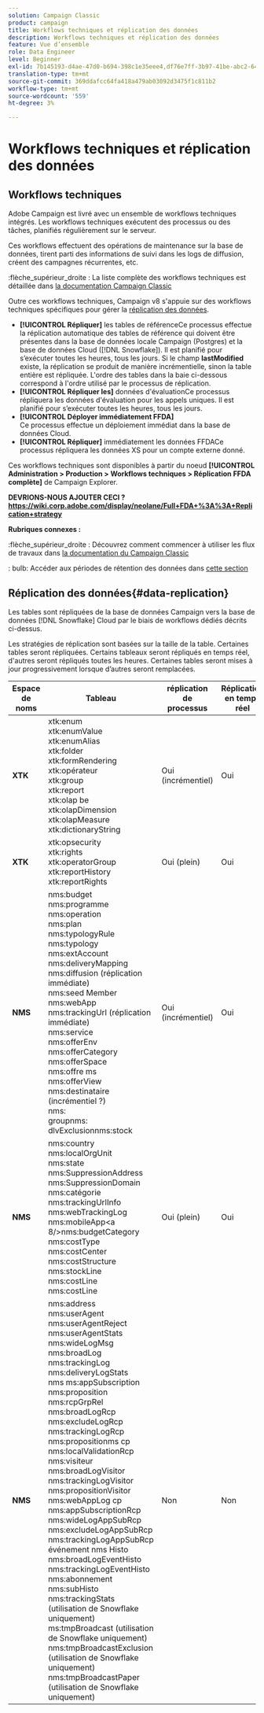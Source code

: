 ```yaml
---
solution: Campaign Classic
product: campaign
title: Workflows techniques et réplication des données
description: Workflows techniques et réplication des données
feature: Vue d’ensemble
role: Data Engineer
level: Beginner
exl-id: 7b145193-d4ae-47d0-b694-398c1e35eee4,df76e7ff-3b97-41be-abc2-640748680ff3
translation-type: tm+mt
source-git-commit: 369ddafcc64fa418a479ab03092d3475f1c811b2
workflow-type: tm+mt
source-wordcount: '559'
ht-degree: 3%

---
```


# Workflows techniques et réplication des données

## Workflows techniques

Adobe Campaign est livré avec un ensemble de workflows techniques intégrés. Les workflows techniques exécutent des processus ou des tâches, planifiés régulièrement sur le serveur.

Ces workflows effectuent des opérations de maintenance sur la base de données, tirent parti des informations de suivi dans les logs de diffusion, créent des campagnes récurrentes, etc.

:flèche_supérieur_droite : La liste complète des workflows techniques est détaillée dans [la documentation Campaign Classic](https://experienceleague.adobe.com/docs/campaign-classic/using/automating-with-workflows/advanced-management/about-technical-workflows.html?lang=en#overview)

Outre ces workflows techniques, Campaign v8 s&#39;appuie sur des workflows techniques spécifiques pour gérer la [réplication des données](#data-replication).

* **[!UICONTROL Répliquer]**
les tables de référenceCe processus effectue la réplication automatique des tables de référence qui doivent être présentes dans la base de données locale Campaign (Postgres) et la base de données Cloud ([!DNL Snowflake]). Il est planifié pour s’exécuter toutes les heures, tous les jours. Si le champ **lastModified** existe, la réplication se produit de manière incrémentielle, sinon la table entière est répliquée. L&#39;ordre des tables dans la baie ci-dessous correspond à l&#39;ordre utilisé par le processus de réplication.
* **[!UICONTROL Répliquer les]**
données d&#39;évaluationCe processus répliquera les données d&#39;évaluation pour les appels uniques. Il est planifié pour s’exécuter toutes les heures, tous les jours.
* **[!UICONTROL Déployer immédiatement FFDA]**\
   Ce processus effectue un déploiement immédiat dans la base de données Cloud.
* **[!UICONTROL Répliquer]**
immédiatement les données FFDACe processus répliquera les données XS pour un compte externe donné.

Ces workflows techniques sont disponibles à partir du noeud **[!UICONTROL Administration > Production > Workflows techniques > Réplication FFDA complète]** de Campaign Explorer.

**DEVRIONS-NOUS AJOUTER CECI ? https://wiki.corp.adobe.com/display/neolane/Full+FDA+%3A%3A+Replication+strategy**


**Rubriques connexes :**

:flèche_supérieur_droite : Découvrez comment commencer à utiliser les flux de travaux dans [la documentation du Campaign Classic](https://experienceleague.adobe.com/docs/campaign-classic/using/automating-with-workflows/introduction/about-workflows.html?lang=en#automating-with-workflows)

: bulb: Accéder aux périodes de rétention des données dans [cette section](../dev/datamodel-best-practices.md#data-retention)


## Réplication des données{#data-replication}

Les tables sont répliquées de la base de données Campaign vers la base de données [!DNL Snowflake] Cloud par le biais de workflows dédiés décrits ci-dessus.

Les stratégies de réplication sont basées sur la taille de la table. Certaines tables seront répliquées. Certains tableaux seront répliqués en temps réel, d&#39;autres seront répliqués toutes les heures. Certaines tables seront mises à jour progressivement lorsque d’autres seront remplacées.

| Espace de noms | Tableau | réplication de processus | Réplication en temps réel |
| --------- | ---------------------------------------------------------------------------------------------------------------------------------------------------------------------------------------------------------------------------------------------------------------------------------------------------------------------------------------------------------------------------------------------------------------------------------------------------------------------------------------------------------------------------------------------------------------------------------------------------------------------------------------------------------------------------------------------------------------------------------------------------------------------------------------------------------------------------------------------------------------- | -------------------- | --------------------- |
| **XTK** | xtk:enum<br>xtk:enumValue<br>xtk:enumAlias<br>xtk:folder<br>xtk:formRendering<br>xtk:opérateur<br>xtk:group<br>xtk:report<br>xtk:olap be<br>xtk:olapDimension<br>xtk:olapMeasure<br>xtk:dictionaryString<br> | Oui (incrémentiel) | Oui |
| **XTK** | xtk:opsecurity<br>xtk:rights<br>xtk:operatorGroup<br>xtk:reportHistory<br>xtk:reportRights | Oui (plein) | Oui |
| **NMS** | nms:budget<br>nms:programme<br>nms:operation<br>nms:plan<br>nms:typologyRule<br>nms:typology<br>nms:extAccount<br>nms:deliveryMapping<br>nms:diffusion (réplication immédiate)<br>nms:seed Member<br>nms:webApp<br>nms:trackingUrl (réplication immédiate)<br>nms:service<br>nms:offerEnv<br>nms:offerCategory<br>nms:offerSpace<br>nms:offre ms <br>nms:offerView<br>nms:destinataire (incrémentiel ?)<br>nms:<br>groupnms:<br>dlvExclusionnms:stock | Oui (incrémentiel) | Oui |
| **NMS** | nms:country<br>nms:localOrgUnit<br>nms:state<br>nms:SuppressionAddress<br>nms:SuppressionDomain<br>nms:catégorie<br>nms:trackingUrlInfo<br>nms:webTrackingLog<br>nms:mobileApp&lt;a 8/>nms:budgetCategory<br>nms:costType<br>nms:costCenter<br>nms:costStructure<br>nms:stockLine<br>nms:costLine<br>nms:costLine<br> | Oui (plein) | Oui |
| **NMS** | nms:address<br>nms:userAgent<br>nms:userAgentReject<br>nms:userAgentStats<br>nms:wideLogMsg<br>nms:broadLog<br>nms:trackingLog<br>nms:deliveryLogStats<br>nms ms:appSubscription<br>nms:proposition<br>nms:rcpGrpRel<br>nms:broadLogRcp<br>nms:excludeLogRcp<br>nms:trackingLogRcp<br>nms:propositionms cp<br>nms:localValidationRcp<br>nms:visiteur<br>nms:broadLogVisitor<br>nms:trackingLogVisitor<br>nms:propositionVisitor<br>nms:webAppLog cp<br>nms:appSubscriptionRcp<br>nms:wideLogAppSubRcp<br>nms:excludeLogAppSubRcp<br>nms:trackingLogAppSubRcp<br>événement nms Histo<br>nms:broadLogEventHisto<br>nms:trackingLogEventHisto<br>nms:abonnement<br>nms:subHisto<br>nms:trackingStats (utilisation de Snowflake uniquement)<br>ms:tmpBroadcast (utilisation de Snowflake uniquement)<br>nms:tmpBroadcastExclusion (utilisation de Snowflake uniquement)<br>nms:tmpBroadcastPaper (utilisation de Snowflake uniquement) | Non | Non |

